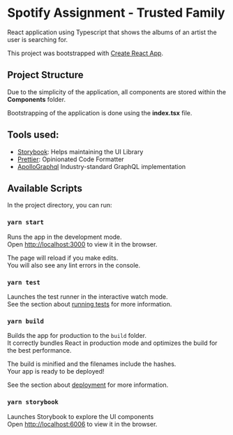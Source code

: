 # Spotify Assignment - Trusted Family

React application using Typescript that shows the albums of an artist the user
is searching for.

This project was bootstrapped with
[Create React App](https://github.com/facebook/create-react-app).

## Project Structure

Due to the simplicity of the application, all components are stored within the **Components** folder.

Bootstrapping of the application is done using the **index.tsx** file.

## Tools used:

- [Storybook](https://storybook.js.org/): Helps maintaining the UI Library
- [Prettier](https://prettier.io/): Opinionated Code Formatter
- [ApolloGraphql](https://www.apollographql.com/) Industry-standard GraphQL implementation

## Available Scripts

In the project directory, you can run:

### `yarn start`

Runs the app in the development mode.<br /> Open
[http://localhost:3000](http://localhost:3000) to view it in the browser.

The page will reload if you make edits.<br /> You will also see any lint errors
in the console.

### `yarn test`

Launches the test runner in the interactive watch mode.<br /> See the section
about
[running tests](https://facebook.github.io/create-react-app/docs/running-tests)
for more information.

### `yarn build`

Builds the app for production to the `build` folder.<br /> It correctly bundles
React in production mode and optimizes the build for the best performance.

The build is minified and the filenames include the hashes.<br /> Your app is
ready to be deployed!

See the section about
[deployment](https://facebook.github.io/create-react-app/docs/deployment) for
more information.

### `yarn storybook`

Launches Storybook to explore the UI components<br />
Open
[http://localhost:6006](http://localhost:6006) to view it in the browser.
